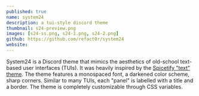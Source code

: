 ```yaml
---
published: true
name: system24
description: a tui-style discord theme 
thumbnail: s24-preview.png
images: [s24-ss.png, s24-1.png, s24-2.png]
github: https://github.com/refact0r/system24
website: 
---
```


System24 is a Discord theme that mimics the aesthetics of old-school text-based user interfaces (TUIs). It was heavily inspired by the [Spicetify "text" theme](https://github.com/spicetify/spicetify-themes/tree/master/text). The theme features a monospaced font, a darkened color scheme, sharp corners. Similar to many TUIs, each "panel" is labelled with a title and a border. The theme is completely customizable through CSS variables.
